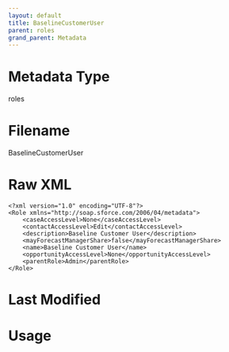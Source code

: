 ```yaml
---
layout: default
title: BaselineCustomerUser
parent: roles
grand_parent: Metadata
---
```

# Metadata Type
roles


# Filename 
BaselineCustomerUser


# Raw XML
```
<?xml version="1.0" encoding="UTF-8"?>
<Role xmlns="http://soap.sforce.com/2006/04/metadata">
    <caseAccessLevel>None</caseAccessLevel>
    <contactAccessLevel>Edit</contactAccessLevel>
    <description>Baseline Customer User</description>
    <mayForecastManagerShare>false</mayForecastManagerShare>
    <name>Baseline Customer User</name>
    <opportunityAccessLevel>None</opportunityAccessLevel>
    <parentRole>Admin</parentRole>
</Role>
```


# Last Modified


# Usage
